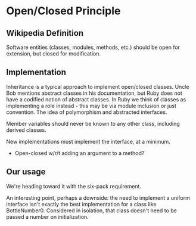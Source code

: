 Open/Closed Principle
=====================

Wikipedia Definition
--------------------

Software entities (classes, modules, methods, etc.) should be open for
extension, but closed for modification.

Implementation
--------------

Inheritance is a typical approach to implement open/closed classes. Uncle Bob
mentions abstract classes in his documentation, but Ruby does not have a
codified notion of abstract classes. In Ruby we think of classes as implementing
a role instead - this may be via module inclusion or just convention. The idea
of polymorphism and abstracted interfaces.

Member variables should never be known to any other class, including derived
classes.

New implementations must implement the interface, at a minimum.

- Open-closed w/r/t adding an argument to a method?

Our usage
---------

We're heading toward it with the six-pack requirement.

An interesting point, perhaps a downside: the need to implement a uniform
interface isn't exactly the best implementation for a class like BottleNumber0.
Considered in isolation, that class doesn't need to be passed a number on
initialization.

